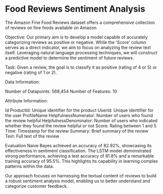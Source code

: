 # Food Reviews Sentiment Analysis

The Amazon Fine Food Reviews dataset offers a comprehensive collection of reviews on fine foods available on Amazon.

Objective:
Our primary aim is to develop a model capable of accurately categorizing reviews as positive or negative. While the 'Score' column serves as a direct indicator, we aim to focus on analyzing the review text itself. Leveraging natural language processing techniques, we will construct a predictive model to determine the sentiment of future reviews.

Task:
Given a review, the goal is to classify it as positive (rating of 4 or 5) or negative (rating of 1 or 2).

Data Information:

Number of Datapoints: 568,454
Number of Features: 10

Attribute Information:

Id
ProductId: Unique identifier for the product
UserId: Unique identifier for the user
ProfileName
HelpfulnessNumerator: Number of users who found the review helpful
HelpfulnessDenominator: Number of users who indicated whether they found the review helpful or not
Score: Rating between 1 and 5
Time: Timestamp for the review
Summary: Brief summary of the review
Text: Full text of the review

Evaluation
Naive Bayes achieved an accuracy of 82.92%, showcasing its effectiveness in
sentiment classification.
The LSTM model demonstrated strong performance, achieving a test accuracy of
81.8% and a remarkable training accuracy of 95.5%. This highlights its capability in
learning complex patterns within the data.


Our approach focuses on harnessing the textual content of reviews to build a robust sentiment analysis model, enabling us to better understand and categorize customer feedback.
